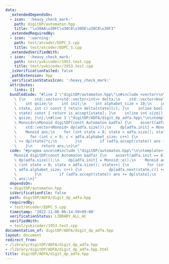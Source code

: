 ```yaml
---
data:
  _extendedDependsOn:
  - icon: ':heavy_check_mark:'
    path: digitDP/automaton.hpp
    title: "\u30AA\u30FC\u30C8\u30DE\u30C8\u30F3"
  _extendedRequiredBy:
  - icon: ':warning:'
    path: test/atcoder/EDPC_S.cpp
    title: test/atcoder/EDPC_S.cpp
  _extendedVerifiedWith:
  - icon: ':heavy_check_mark:'
    path: test/yukicoder/1953.test.cpp
    title: test/yukicoder/1953.test.cpp
  _isVerificationFailed: false
  _pathExtension: hpp
  _verificationStatusIcon: ':heavy_check_mark:'
  attributes:
    links: []
  bundledCode: "#line 2 \"digitDP/automaton.hpp\"\n#include <vector>\n\nstruct Automaton\
    \ {\n    std::vector<std::vector<int>> delta;\n    std::vector<bool> is_accept;\n\
    \    int qsize;\n    int init;\n    int alphabet_size = 10;\n    inline int next(int\
    \ state, int c) const { return delta[state][c]; }\n    inline bool accept(int\
    \ state) const { return is_accept[state]; }\n    inline int size() const {return\
    \ qsize; }\n};\n#line 3 \"digitDP/ADFA/digit_dp_adfa.hpp\"\n\ntemplate<typename\
    \ Monoid>\nMonoid digitDP(const Automaton &adfa) {\n    assert(adfa.init == 0);\n\
    \    std::vector<Monoid> dp(adfa.size());\n    dp[adfa.init] = Monoid::e();\n\
    \    Monoid ans;\n    for (int state = 0; state < adfa.size(); state++) {\n  \
    \      for (int c = 0; c < adfa.alphabet_size; c++) {\n            dp[adfa.next(state,c)]\
    \ += dp[state]*c;\n        }\n        if (adfa.accept(state)) ans += dp[state];\n\
    \    }\n    return ans;\n}\n"
  code: "#pragma once\n#include \"digitDP/automaton.hpp\"\n\ntemplate<typename Monoid>\n\
    Monoid digitDP(const Automaton &adfa) {\n    assert(adfa.init == 0);\n    std::vector<Monoid>\
    \ dp(adfa.size());\n    dp[adfa.init] = Monoid::e();\n    Monoid ans;\n    for\
    \ (int state = 0; state < adfa.size(); state++) {\n        for (int c = 0; c <\
    \ adfa.alphabet_size; c++) {\n            dp[adfa.next(state,c)] += dp[state]*c;\n\
    \        }\n        if (adfa.accept(state)) ans += dp[state];\n    }\n    return\
    \ ans;\n}"
  dependsOn:
  - digitDP/automaton.hpp
  isVerificationFile: false
  path: digitDP/ADFA/digit_dp_adfa.hpp
  requiredBy:
  - test/atcoder/EDPC_S.cpp
  timestamp: '2022-11-06 06:14:50+09:00'
  verificationStatus: LIBRARY_ALL_AC
  verifiedWith:
  - test/yukicoder/1953.test.cpp
documentation_of: digitDP/ADFA/digit_dp_adfa.hpp
layout: document
redirect_from:
- /library/digitDP/ADFA/digit_dp_adfa.hpp
- /library/digitDP/ADFA/digit_dp_adfa.hpp.html
title: digitDP/ADFA/digit_dp_adfa.hpp
---
```

